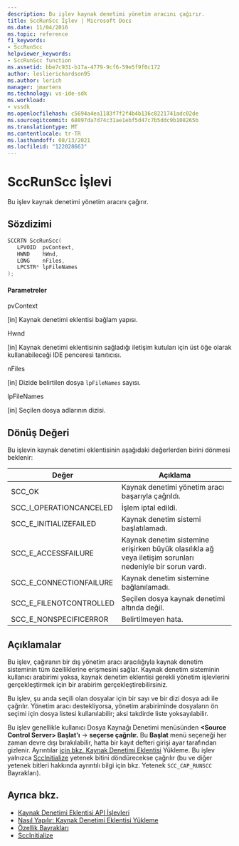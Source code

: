 ```yaml
---
description: Bu işlev kaynak denetimi yönetim aracını çağırır.
title: SccRunScc İşlev | Microsoft Docs
ms.date: 11/04/2016
ms.topic: reference
f1_keywords:
- SccRunScc
helpviewer_keywords:
- SccRunScc function
ms.assetid: bbe7c931-b17a-4779-9cf6-59e5f9f0c172
author: leslierichardson95
ms.author: lerich
manager: jmartens
ms.technology: vs-ide-sdk
ms.workload:
- vssdk
ms.openlocfilehash: c5694a4ea1183f7f2f4b4b136c8221741adc02de
ms.sourcegitcommit: 68897da7d74c31ae1ebf5d47c7b5ddc9b108265b
ms.translationtype: MT
ms.contentlocale: tr-TR
ms.lasthandoff: 08/13/2021
ms.locfileid: "122028663"
---
```

# <a name="sccrunscc-function"></a>SccRunScc İşlevi
Bu işlev kaynak denetimi yönetim aracını çağırır.

## <a name="syntax"></a>Sözdizimi

```cpp
SCCRTN SccRunScc(
   LPVOID  pvContext,
   HWND    hWnd,
   LONG    nFiles,
   LPCSTR* lpFileNames
);
```

#### <a name="parameters"></a>Parametreler
 pvContext

[in] Kaynak denetimi eklentisi bağlam yapısı.

 Hwnd

[in] Kaynak denetimi eklentisinin sağladığı iletişim kutuları için üst öğe olarak kullanabileceği IDE penceresi tanıtıcısı.

 nFiles

[in] Dizide belirtilen dosya `lpFileNames` sayısı.

 lpFileNames

[in] Seçilen dosya adlarının dizisi.

## <a name="return-value"></a>Dönüş Değeri
 Bu işlevin kaynak denetimi eklentisinin aşağıdaki değerlerden birini dönmesi beklenir:

|Değer|Açıklama|
|-----------|-----------------|
|SCC_OK|Kaynak denetimi yönetim aracı başarıyla çağrıldı.|
|SCC_I_OPERATIONCANCELED|İşlem iptal edildi.|
|SCC_E_INITIALIZEFAILED|Kaynak denetim sistemi başlatılamadı.|
|SCC_E_ACCESSFAILURE|Kaynak denetim sistemine erişirken büyük olasılıkla ağ veya iletişim sorunları nedeniyle bir sorun vardı.|
|SCC_E_CONNECTIONFAILURE|Kaynak denetim sistemine bağlanılamadı.|
|SCC_E_FILENOTCONTROLLED|Seçilen dosya kaynak denetimi altında değil.|
|SCC_E_NONSPECIFICERROR|Belirtilmeyen hata.|

## <a name="remarks"></a>Açıklamalar
 Bu işlev, çağıranın bir dış yönetim aracı aracılığıyla kaynak denetim sisteminin tüm özelliklerine erişmesini sağlar. Kaynak denetim sisteminin kullanıcı arabirimi yoksa, kaynak denetim eklentisi gerekli yönetim işlevlerini gerçekleştirmek için bir arabirim gerçekleştirebilirsiniz.

 Bu işlev, şu anda seçili olan dosyalar için bir sayı ve bir dizi dosya adı ile çağrılır. Yönetim aracı destekliyorsa, yönetim arabiriminde dosyaların ön seçimi için dosya listesi kullanılabilir; aksi takdirde liste yoksayılabilir.

 Bu işlev genellikle kullanıcı Dosya Kaynağı Denetimi menüsünden **\<Source Control Server> Başlat'ı**   ->  **seçerse çağrılır.** Bu **Başlat** menü seçeneği her zaman devre dışı bırakılabilir, hatta bir kayıt defteri girişi ayar tarafından gizlenir. Ayrıntılar [için bkz. Kaynak Denetimi Eklentisi](../extensibility/internals/how-to-install-a-source-control-plug-in.md) Yükleme. Bu işlev yalnızca [SccInitialize](../extensibility/sccinitialize-function.md) yetenek bitini döndürecekse çağrılır (bu ve diğer yetenek bitleri hakkında ayrıntılı bilgi için bkz. Yetenek `SCC_CAP_RUNSCC` Bayrakları). [](../extensibility/capability-flags.md)

## <a name="see-also"></a>Ayrıca bkz.
- [Kaynak Denetimi Eklentisi API İşlevleri](../extensibility/source-control-plug-in-api-functions.md)
- [Nasıl Yapılır: Kaynak Denetimi Eklentisi Yükleme](../extensibility/internals/how-to-install-a-source-control-plug-in.md)
- [Özellik Bayrakları](../extensibility/capability-flags.md)
- [SccInitialize](../extensibility/sccinitialize-function.md)
